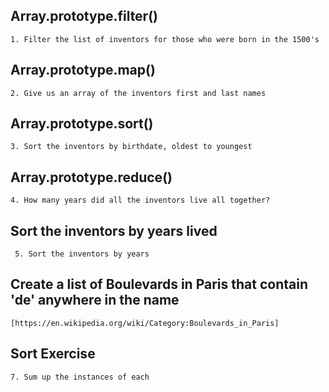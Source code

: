 ## Array.prototype.filter()
    1. Filter the list of inventors for those who were born in the 1500's

## Array.prototype.map()
    2. Give us an array of the inventors first and last names

## Array.prototype.sort()
    3. Sort the inventors by birthdate, oldest to youngest

## Array.prototype.reduce()
    4. How many years did all the inventors live all together?

## Sort the inventors by years lived
     5. Sort the inventors by years

## Create a list of Boulevards in Paris that contain 'de' anywhere in the name
    [https://en.wikipedia.org/wiki/Category:Boulevards_in_Paris]

## Sort Exercise
    7. Sum up the instances of each 